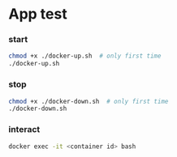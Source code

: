 # App test

### start

```bash
chmod +x ./docker-up.sh  # only first time
./docker-up.sh
```

### stop

```bash
chmod +x ./docker-down.sh  # only first time
./docker-down.sh
```

### interact

```bash
docker exec -it <container id> bash
```

